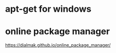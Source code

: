 # apt-get for windows
# online package manager<br>
https://dialmak.github.io/online_package_manager/
